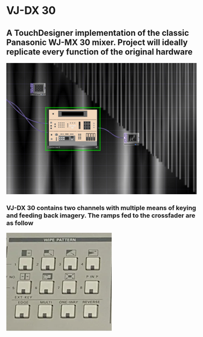 # VJ-DX 30
## A TouchDesigner implementation of the classic Panasonic WJ-MX 30 mixer. Project will ideally replicate every function of the original hardware

![](images/vjdx30.png)

### VJ-DX 30 contains two channels with multiple means of keying and feeding back imagery. The ramps fed to the crossfader are as follow
![](images/wipes.png)
